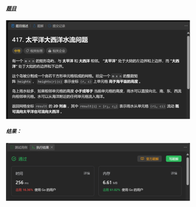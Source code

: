 ##### [题目](https://leetcode.cn/problems/pacific-atlantic-water-flow/)
![pic](img.png)
##### 结果：
![pic](result.png)
